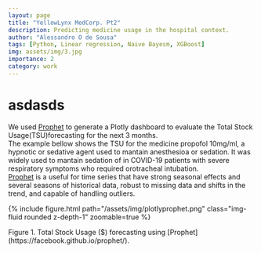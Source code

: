 ```yaml
---
layout: page
title: "YellowLynx MedCorp. Pt2"
description: Predicting medicine usage in the hospital context.
author: "Alessandro O de Sousa"
tags: [Python, Linear regression, Naive Bayesm, XGBoost]
img: assets/img/3.jpg
importance: 2
category: work
---
```

# asdasds
We used [Prophet](https://facebook.github.io/prophet/) to generate a Plotly dashboard to evaluate the Total Stock Usage(TSU)forecasting for the next 3 months.<br>
The example bellow shows the TSU for the medicine propofol 10mg/ml, a hypnotic or sedative agent used to mantain anesthesioa or sedation. It was widely used to mantain sedation of in COVID-19 patients with severe respiratory symptoms who required orotracheal intubation.<br>
[Prophet](https://facebook.github.io/prophet/) is a useful for time series that have strong seasonal effects and several seasons of historical data, robust to missing data and shifts in the trend, and capable of handling outliers.

{% include figure.html path="/assets/img/plotlyprophet.png" class="img-fluid rounded z-depth-1" zoomable=true %} 
<div class="caption">Figure 1. Total Stock Usage ($) forecasting using [Prophet](https://facebook.github.io/prophet/).</div>